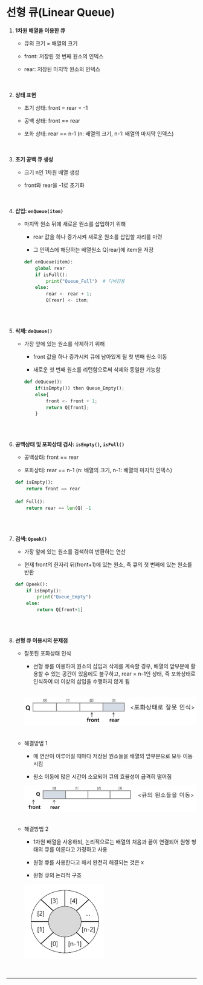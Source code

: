 # 선형 큐(Linear Queue)

1. **1차원 배열을 이용한 큐**
    - 큐의 크기 = 배열의 크기<br>

    - front: 저장된 첫 번째 원소의 인덱스
    - rear: 저장된 마지막 원소의 인덱스
<br><br><br>

2. **상태 표현**
    - 초기 상태: front = rear = -1<br>

    - 공백 상태: front == rear
    - 포화 상태: rear == n-1 (n: 배열의 크기, n-1: 배열의 마지막 인덱스)
<br><br><br>

3. **초기 공백 큐 생성**
    - 크기 n인 1차원 배열 생성<br>

    - front와 rear을 -1로 초기화
<br><br><br>

4. **삽입: `enQueue(item)`**
    - 마지막 원소 뒤에 새로운 원소를 삽입하기 위해
        - rear 값을 하나 증가시켜 새로운 원소를 삽입할 자리를 마련<br>

        - 그 인덱스에 해당하는 배열원소 Q[rear]에 item을 저장
        
        ```python
        def enQueue(item):
            global rear
            if isFull():
                print("Queue_Full")  # 디버깅용
            else:
                rear <- rear + 1;
                Q[rear] <- item;
        ```
<br><br>   
    
5. **삭제: `deQueue()`**
    - 가장 앞에 있는 원소를 삭제하기 위해
        - front 값을 하나 증가시켜 큐에 남아있게 될 첫 번째 원소 이동<br>

        - 새로운 첫 번째 원소를 리턴함으로써 삭제와 동일한 기능함
        
        ```python
        def deQueue():
            if(isEmpty()) then Queue_Empty();
            else{
                front <- front + 1;
                return Q[front];
            }
        ```
<br><br>        
    
6. **공백상태 및 포화상태 검사: `isEmpty()`, `isFull()`**
    - 공백상태: front == rear<br>

    - 포화상태: rear == n-1 (n: 배열의 크기, n-1: 배열의 마지막 인덱스)
    
    ```python
    def isEmpty():
        return front == rear
    
    def Full():
        return rear == len(Q) -1
    ```
<br><br>

7. **검색: `Qpeek()`**
    - 가장 앞에 있는 원소를 검색하여 반환하는 연산<br>

    - 현재 front의 한자리 뒤(front+1)에 있는 원소, 즉 큐의 첫 번째에 있는 원소를 반환
    
    ```python
    def Qpeek():
        if isEmpty():
            print("Queue_Empty")
        else:
            return Q[front+1]
    ```
<br><br>

8. **선형 큐 이용시의 문제점**
    - 잘못된 포화상태 인식
        - 선형 큐를 이용하여 원소의 삽입과 삭제를 계속할 경우, 배열의 앞부분에 활용할 수 있는 공간이 있음에도 불구하고, rear = n-1인 상태, 즉 포화상태로 인식하여 더 이상의 삽입을 수행하지 않게 됨<br><br>
        
        ![linear Queue problem img](./images/linear%20queue%20problem.png)
    <br><br>

    - 해결방법 1
        - 매 연산이 이루어질 때마다 저장된 원소들을 배열의 앞부분으로 모두 이동시킴<br>

        - 원소 이동에 많은 시간이 소요되어 큐의 효율성이 급격히 떨어짐
        
        ![queue solution1 img](./images/queue%20solution.png)
    <br><br>

    - 해결방법 2
        - 1차원 배열을 사용하되, 논리적으로는 배열의 처음과 끝이 연결되어 원형 형태의 큐를 이룬다고 가정하고 사용<br>
        
        - 원형 큐를 사용한다고 해서 완전히 해결되는 것은 x
        - 원형 큐의 논리적 구조
        
        ![queue solution2 img](./images/queue%20solution2.png)
<br><br><br>        

---
